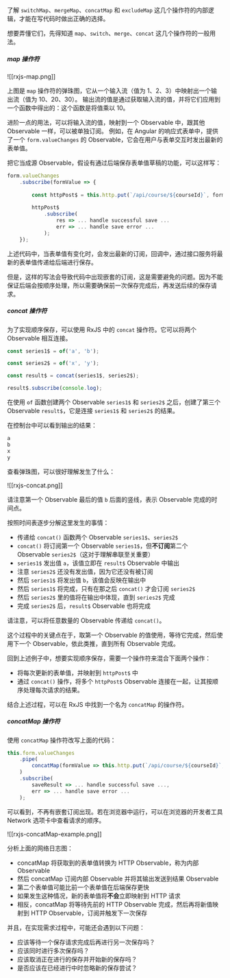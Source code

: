 了解 `switchMap`、`mergeMap`、`concatMap` 和 `excludeMap` 这几个操作符的内部逻辑，才能在写代码时做出正确的选择。

想要弄懂它们，先得知道 `map`、`switch`、`merge`、`concat` 这几个操作符的一般用法。


##### map 操作符

![[rxjs-map.png]]

上图是 `map` 操作符的弹珠图，它从一个输入流（值为 1、2、3）中映射出一个输出流（值为 10、20、30）。
输出流的值是通过获取输入流的值，并将它们应用到一个函数中得出的：这个函数是将值乘以 10。

进阶一点的用法，可以将输入流的值，映射到一个 Observable 中，跟其他 Observable 一样，可以被单独订阅。
例如，在 Angular 的响应式表单中，提供了一个 `form.valueChanges` 的 Observable，它会在用户与表单交互时发出最新的表单值。

把它当成源 Observable，假设有通过后端保存表单值草稿的功能，可以这样写：

```javascript
form.valueChanges
	.subscribe(formValue => {
	
		const httpPost$ = this.http.put(`/api/course/${courseId}`, formValue);
		
		httpPost$
			.subscribe(
				res => ... handle successful save ...
				err => ... handle save error ...
			);
	});
```

上述代码中，当表单值有变化时，会发出最新的订阅，回调中，通过接口服务将最新的表单值传递给后端进行保存。

但是，这样的写法会导致代码中出现嵌套的订阅，这是需要避免的问题。因为不能保证后端会按顺序处理，所以需要确保前一次保存完成后，再发送后续的保存请求。


##### concat 操作符

为了实现顺序保存，可以使用 RxJS 中的 `concat` 操作符。它可以将两个 Observable 相互连接。

```js
const series1$ = of('a', 'b');

const series2$ = of('x', 'y');

const result$ = concat(series1$, series2$);

result$.subscribe(console.log);
```

在使用 `of` 函数创建两个 Observable `series1$` 和 `series2$` 之后，创建了第三个 Observable `result$`，它是连接 `series1$` 和 `series2$` 的结果。

在控制台中可以看到输出的结果：

```js
a
b
x
y
```

查看弹珠图，可以很好理解发生了什么：

![[rxjs-concat.png]]

请注意第一个 Observable 最后的值 `b` 后面的竖线，表示 Observable 完成的时间点。

按照时间表逐步分解这里发生的事情：

-   传递给 `concat()` 函数两个 Observable `series1$`、`series2$` 
-   `concat()` 将订阅第一个 Observable `series1$`，但**不订阅**第二个 Observable `series2$`（这对于理解串联至关重要）
-   `series1$` 发出值 `a`，该值立即在 `result$` Observable 中输出
-   注意 `series2$` 还没有发出值，因为它还没有被订阅
-   然后 `series1$` 将发出值 `b`，该值会反映在输出中
-   然后 `series1$` 将完成，只有在那之后 `concat()` 才会订阅 `series2$`
-   然后 `series2$` 里的值将在输出中体现，直到 `series2$` 完成
-   完成 `series2$` 后，`result$` Observable 也将完成

请注意，可以将任意数量的 Observable 传递给 `concat()`。

这个过程中的关键点在于，取第一个 Observable 的值使用，等待它完成，然后使用下一个 Observable，依此类推，直到所有 Observable 完成。

回到上述例子中，想要实现顺序保存，需要一个操作符来混合下面两个操作：
- 将每次更新的表单值，并映射到 `httpPost$` 中
- 通过 `concat()` 操作，将多个 `httpPost$` Observable 连接在一起，让其按顺序处理每次请求的结果。

结合上述过程，可以在 RxJS 中找到一个名为 `concatMap` 的操作符。


##### concatMap 操作符

使用 `concatMap` 操作符改写上面的代码：

```js
this.form.valueChanges
	.pipe(
		concatMap(formValue => this.http.put(`/api/course/${courseId}`, formValue))
	)
	.subscribe(
		saveResult => ... handle successful save ...,
		err => ... handle save error ...
	);
```

可以看到，不再有嵌套订阅出现。若在浏览器中运行，可以在浏览器的开发者工具 Network 选项卡中查看请求的顺序。

![[rxjs-concatMap-example.png]]

分析上面的网络日志图：
-   concatMap 将获取到的表单值转换为 HTTP Observable，称为内部 Observable
-   然后 concatMap 订阅内部 Observable 并将其输出发送到结果 Observable
-   第二个表单值可能比前一个表单值在后端保存更快
-   如果发生这种情况，新的表单值将**不会**立即映射到 HTTP 请求
-   相反，concatMap 将等待先前的 HTTP Observable 完成，然后再将新值映射到 HTTP Observable，订阅并触发下一次保存


并且，在实现需求过程中，可能还会遇到以下问题：
-   应该等待一个保存请求完成后再进行另一次保存吗？
-   应该同时进行多次保存吗？
-   应该取消正在进行的保存并开始新的保存吗？
-   是否应该在已经进行中时忽略新的保存尝试？